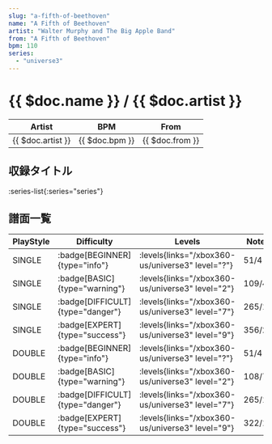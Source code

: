 ```yaml
---
slug: "a-fifth-of-beethoven"
name: "A Fifth of Beethoven"
artist: "Walter Murphy and The Big Apple Band"
from: "A Fifth of Beethoven"
bpm: 110
series:
  - "universe3"
---
```


# {{ $doc.name }} / {{ $doc.artist }}

|Artist|BPM|From|
|------|---|----|
|{{ $doc.artist }}|{{ $doc.bpm }}|{{ $doc.from }}|

## 収録タイトル

:series-list{:series="series"}

## 譜面一覧

|PlayStyle|Difficulty|Levels|Notes|Movie|
|---------|----------|------|-----|-----|
|SINGLE| :badge[BEGINNER]{type="info"}|<div class="field is-grouped is-grouped-multiline"> :levels{links="/xbox360-us/universe3" level="?"}</div>|51/4||
|SINGLE| :badge[BASIC]{type="warning"}|<div class="field is-grouped is-grouped-multiline"> :levels{links="/xbox360-us/universe3" level="2"}</div>|109/4||
|SINGLE| :badge[DIFFICULT]{type="danger"}|<div class="field is-grouped is-grouped-multiline"> :levels{links="/xbox360-us/universe3" level="7"}</div>|265/12||
|SINGLE| :badge[EXPERT]{type="success"}|<div class="field is-grouped is-grouped-multiline"> :levels{links="/xbox360-us/universe3" level="9"}</div>|356/22||
|DOUBLE| :badge[BEGINNER]{type="info"}|<div class="field is-grouped is-grouped-multiline"> :levels{links="/xbox360-us/universe3" level="?"}</div>|51/4||
|DOUBLE| :badge[BASIC]{type="warning"}|<div class="field is-grouped is-grouped-multiline"> :levels{links="/xbox360-us/universe3" level="2"}</div>|108/7||
|DOUBLE| :badge[DIFFICULT]{type="danger"}|<div class="field is-grouped is-grouped-multiline"> :levels{links="/xbox360-us/universe3" level="7"}</div>|265/17||
|DOUBLE| :badge[EXPERT]{type="success"}|<div class="field is-grouped is-grouped-multiline"> :levels{links="/xbox360-us/universe3" level="9"}</div>|322/13||
